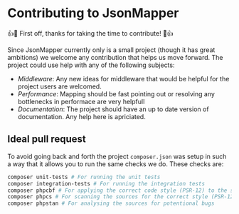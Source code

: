 # Contributing to JsonMapper

:+1::tada: First off, thanks for taking the time to contribute! :tada::+1:

Since JsonMapper currently only is a small project (though it has great ambitions) we welcome any contribution
that helps us move forward. The project could use help with any of the following subjects:

* *Middleware*: Any new ideas for middleware that would be helpful for the project users are welcomed.
* *Performance*: Mapping should be fast pointing out or resolving any bottlenecks in performace are very helpfull
* *Documentation*: The project should have an up to date version of documentation. Any help here is apriciated.

## Ideal pull request
To avoid going back and forth the project `composer.json` was setup in such a way that it allows you to run 
the same checks we do. These checks are:
```bash
composer unit-tests # For running the unit tests
composer integration-tests # For running the integration tests
composer phpcbf # For applying the correct code style (PSR-12) to the sources
composer phpcs # For scanning the sources for the correct style (PSR-12) being used
composer phpstan # For analysing the sources for potentional bugs
```

